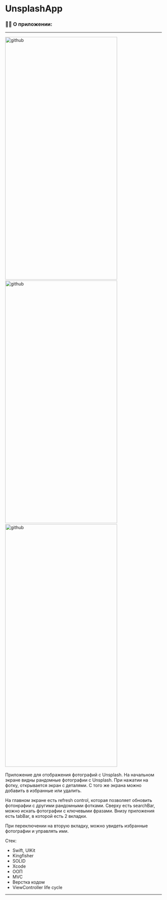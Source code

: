 # UnsplashApp
### :man_technologist: О приложении:
---
<div>
<img src="https://user-images.githubusercontent.com/96999908/221598957-1810f516-7258-4c67-94ce-ea516bc91a5e.PNG" title="github" alt="github" width="360" height="780"/>&nbsp
<img src="https://user-images.githubusercontent.com/96999908/221598935-76b08fb6-26ea-47cb-94ed-a3a737475d15.PNG" title="github" alt="github" width="360" height="780"/>&nbsp
<img src="https://user-images.githubusercontent.com/96999908/221598925-3825132b-1190-4ccd-8419-d20f947d6097.PNG" title="github" alt="github" width="360" height="780"/>&nbsp
</div>

Приложение для отображения фотографий с Unsplash. На начальном экране видны рандомные фотографии с Unsplash. При нажатии на фотку, открывается экран с деталями. С того же экрана можно добавить в избранные или удалить.

На главном экране есть refresh control, которая позволяет обновить фотонрафии с другими рандомными фотками. Сверху есть searchBar, можно искать фотографии с ключевыми фразами. Внизу приложения есть tabBar, в которой есть 2 вкладки.

При переключении на вторую вкладку, можно увидеть избранные фотографии и управлять ими.

Стек:
- Swift, UIKit
- Kingfisher
- SOLID
- Xcode
- ООП
- MVC
- Верстка кодом
- ViewController life cycle

---

